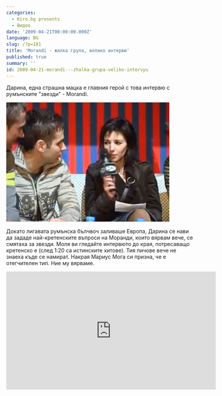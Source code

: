 ```yaml
---
categories:
  - Kiro.bg presents
  - Видео
date: '2009-04-21T00:00:00.000Z'
language: BG
slug: /?p=181
title: 'Morandi - жалка група, велико интервю'
published: true
summary: ''
id: 2009-04-21-morandi---zhalka-grupa-veliko-intervyu
---
```


Дарина, една страшна мацка е главния герой с това интервю с румънските "звезди" - Morandi.

![picture-1](https://raw.githubusercontent.com/kirilchristov/blog_images/main/2009/04/picture-1.png)

Докато лигавата румънска бълчвоч заливаше Европа, Дарина се нави да зададе най-кретенските въпроси на Моранди, които вярвам вече, се смятаха за звезди. Моля ви гледайте интервюто до края, потресаващо кретенско е (след 1:20 са истинските хитове). Тия пичове вече не знаеха къде се намират. Накрая Мариус Мога си призна, че е отегчителен тип. Ние му вярваме.

<div className="youtube_video"><iframe width="560" height="315" src="https://www.youtube.com/embed/RTkb7GXwri4?si=x-CsGETfl4eAK_dl" title="YouTube video player" frameborder="0" allow="accelerometer; autoplay; clipboard-write; encrypted-media; gyroscope; picture-in-picture; web-share" referrerpolicy="strict-origin-when-cross-origin" allowfullscreen></iframe></div>
